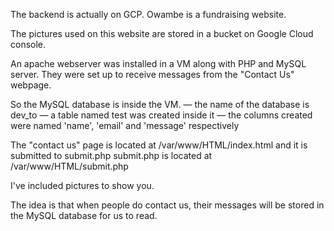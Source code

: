 

The backend is actually on GCP.
Owambe is a fundraising website.


The pictures used on this website are stored in a bucket on Google Cloud console.


An apache webserver was installed in a VM along with PHP and MySQL server.
They were set up to receive messages from the "Contact Us" webpage.


So the MySQL database is inside the VM.
— the name of the database is dev_to
— a table named test was created inside it
— the columns created were named 'name', 'email' and 'message' respectively


The "contact us" page is located at /var/www/HTML/index.html and it is submitted to submit.php
submit.php is located at /var/www/HTML/submit.php


I've included pictures to show you.


The idea is that when people do contact us, their messages will be stored in the MySQL database for us to read.
